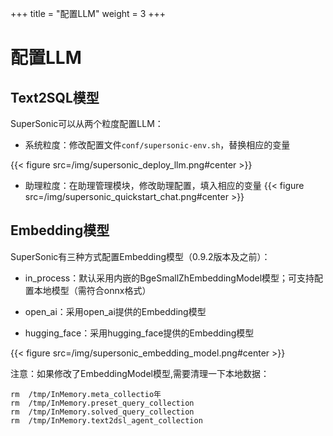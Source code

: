 +++
title = "配置LLM"
weight = 3
+++

# 配置LLM

## Text2SQL模型

SuperSonic可以从两个粒度配置LLM：

- 系统粒度：修改配置文件`conf/supersonic-env.sh`，替换相应的变量

{{< figure src=/img/supersonic_deploy_llm.png#center >}}


- 助理粒度：在助理管理模块，修改助理配置，填入相应的变量
{{< figure src=/img/supersonic_quickstart_chat.png#center >}}

## Embedding模型
SuperSonic有三种方式配置Embedding模型（0.9.2版本及之前）：

- in_process：默认采用内嵌的BgeSmallZhEmbeddingModel模型；可支持配置本地模型（需符合onnx格式）

- open_ai：采用open_ai提供的Embedding模型

- hugging_face：采用hugging_face提供的Embedding模型

{{< figure src=/img/supersonic_embedding_model.png#center >}}      

注意：如果修改了EmbeddingModel模型,需要清理一下本地数据：
```
rm  /tmp/InMemory.meta_collectio年
rm  /tmp/InMemory.preset_query_collection
rm  /tmp/InMemory.solved_query_collection
rm  /tmp/InMemory.text2dsl_agent_collection
```